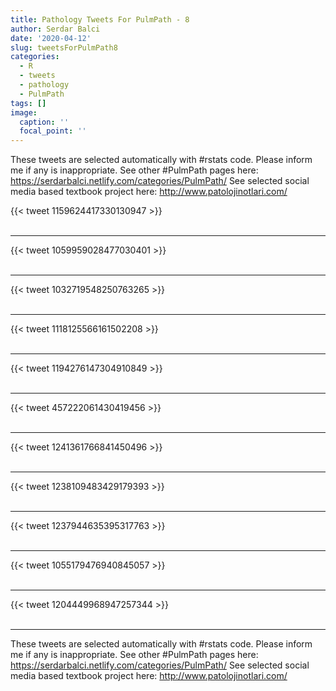 ```yaml
---
title: Pathology Tweets For PulmPath - 8
author: Serdar Balci
date: '2020-04-12'
slug: tweetsForPulmPath8
categories:
  - R
  - tweets
  - pathology
  - PulmPath
tags: []
image:
  caption: ''
  focal_point: ''
---
```



These tweets are selected automatically with #rstats code. Please inform me if any is inappropriate.
See other #PulmPath pages here: https://serdarbalci.netlify.com/categories/PulmPath/ 
See selected social media based textbook project here: http://www.patolojinotlari.com/

{{< tweet 1159624417330130947 >}}
<br>
<br>
<hr>
{{< tweet 1059959028477030401 >}}
<br>
<br>
<hr>
{{< tweet 1032719548250763265 >}}
<br>
<br>
<hr>
{{< tweet 1118125566161502208 >}}
<br>
<br>
<hr>
{{< tweet 1194276147304910849 >}}
<br>
<br>
<hr>
{{< tweet 457222061430419456 >}}
<br>
<br>
<hr>
{{< tweet 1241361766841450496 >}}
<br>
<br>
<hr>
{{< tweet 1238109483429179393 >}}
<br>
<br>
<hr>
{{< tweet 1237944635395317763 >}}
<br>
<br>
<hr>
{{< tweet 1055179476940845057 >}}
<br>
<br>
<hr>
{{< tweet 1204449968947257344 >}}
<br>
<br>
<hr>


These tweets are selected automatically with #rstats code. Please inform me if any is inappropriate.
See other #PulmPath pages here: https://serdarbalci.netlify.com/categories/PulmPath/ 
See selected social media based textbook project here: http://www.patolojinotlari.com/
